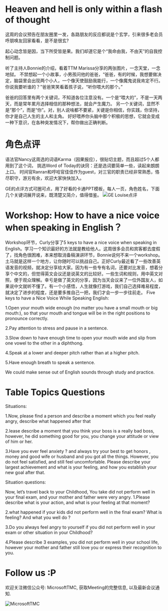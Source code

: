 # Heaven and hell is only within a flash of thought

这周的会议预告在朋友圈里一发，各路朋友的反应都说是个玄学，引来很多老会员呼朋唤友回家看看，是不是很玄?

起心动念皆是因，当下所受皆是果。我们却道它是个“我命由我，不由天”的自我控制问题。

听了主持人Bonnie的介绍，看着TTM Marissa分享的两张图片，一念天堂，一念地狱。
不禁想起一个小故事，小男孩问他的爸爸，“爸爸，有的时候，我想要做决定，脑袋里会出现两个小人，一个像天使鼓励我能行，一个像魔鬼说我肯定不行。
你说我要听谁的？”爸爸笑笑看着孩子说，“听你喂大的那个。”

爸爸的回答里有两个关键词，不知道各位注意没有。一个是“喂大的”，不是一天两天，而是常年累月选择相信的那种想法，就会产生魔力。
另一个关键词，显然不是“那个”，而是“你”。对，别人说啥都不要紧，关键是你相信，你实践，你坚持，你才是自己人生的主人和主角。
好好喂养你头脑中那个积极的思想，它就会变成一种下意识，在各种突发情况下，帮你做出正确判断。

# 角色点评
语法官Nancy这周选的词语Karma（因果报应），很贴切主题，而且超过5个人都用到了这个词，
挑选Word of Today的诀窍：还是选词要简单一些，读起来朗朗上口。
时间官Ranran和哼哈官佳佳作为guest，对三官的职责已经非常熟悉，恪尽职守，游刃有余，欢迎大家快快加入。

GE的点评方式可圈可点，用了好看的卡通PPT模板，每人一页，角色姓名，下面几个关键词展开说来，既清楚又简介，值得借鉴。
![GE Louise点评](https://user-images.githubusercontent.com/108131762/180597326-704cd1e8-1073-48f3-9e94-f2c3375e5334.png)

# Workshop: How to have a nice voice when speaking in English？

Workshop环节，Curly分享了5 keys to have a nice voice when speaking in English。学习一个知识最好的方法就是教给他人。这周很多会员和宾客都去度假了，找角色很困难，本来想取消备稿演讲环节，Bonnie说何不来一个workshop。土马就是这样一个地方，让你随时可以挑战自己。正好Curly最近看了一些改善英语发音的视频，就决定分享给大家。因为有一些专有名词，还要对比发音，想着分享个中文的，但觉得英文会议还是说英文的比较好。一些生词和规则，用中英文对照，便于观众理解。幸亏是做了英文的分享，因为当天会议来了一位外国友人，如果说中文就听不懂了。有一个小感悟，人生就像打游戏，我们自己选择难易程度，就决定了进步的程度，还是要多推自己一把，我们才会一步一步往前走。
Five keys to have a Nice Voice While Speaking English:

1.Open your mouth wide enough (no matter you have a small mouth or big mouth:), 
so that your mouth and tongue will be in the right positions to pronounce correctly.

2.Pay attention to stress and pause in a sentence. 

3.Slow down to have enough time to open your mouth wide and slip from one vowel to the other in a diphthong.

4.Speak at a lower and deeper pitch rather than at a higher pitch.

5.Have enough breath to speak a sentence. 

We could make sense out of English sounds through study and practice. 

# Table Topics Questions

Situations:

1.Now, please find a person  and describe a moment  which you feel really angry, describe what happened after that

2.lease describe a moment that you think your boss is a really bad boss, however, he did something good for you, you change your attitude or view of him or her.

3.Have you ever feel anxiety ? and always try your best to get honors , money and good wife or husband and you got all the things. However, you do not feel satisfied, and still feel uncomfortable. Please describe your largest achievement and what is your feeling, and how you establish your new goal after that.

Situation questions:

Now, let’s travel back to your Childhood, You take did not perform well in your final exam, and your mother and father were very angry.
1.Please describe what is your action, and what is your feeling at that moment?

2.what happened if your kids did not perform well in the final exam? What is feeling? And what you well do ?

3.Do you always feel angry to yourself if you did not perform well in your exam or other situation in your Childhood?

4.Please describe  3 examples, you did not perform well in your school life,
however your mother and father still love you or express their recognition to you.

# Follow us :P
欢迎关注微信公众号: MicrosoftTMC, 获取Meeting的完整信息, 以及最新会议通知.

![MicrosoftTMC](https://user-images.githubusercontent.com/24701101/175764679-8d840fe7-b47c-4bf5-a031-c9b39fdaac66.png)
